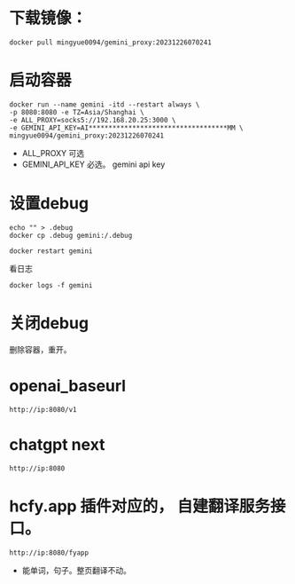# 下载镜像：

```
docker pull mingyue0094/gemini_proxy:20231226070241
```


# 启动容器

```
docker run --name gemini -itd --restart always \
-p 8080:8080 -e TZ=Asia/Shanghai \
-e ALL_PROXY=socks5://192.168.20.25:3000 \
-e GEMINI_API_KEY=AI***********************************MM \
mingyue0094/gemini_proxy:20231226070241
```

-   ALL_PROXY 可选
- GEMINI_API_KEY 必选。 gemini api key


# 设置debug
```
echo "" > .debug
docker cp .debug gemini:/.debug

docker restart gemini
 ```

看日志
```
docker logs -f gemini
```


# 关闭debug
删除容器，重开。


# openai_baseurl

```
http://ip:8080/v1
```

# chatgpt next
```
http://ip:8080
```

# hcfy.app 插件对应的， 自建翻译服务接口。
```
http://ip:8080/fyapp
```
 - 能单词，句子。整页翻译不动。
